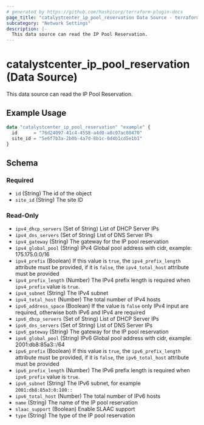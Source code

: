 ```yaml
---
# generated by https://github.com/hashicorp/terraform-plugin-docs
page_title: "catalystcenter_ip_pool_reservation Data Source - terraform-provider-catalystcenter"
subcategory: "Network Settings"
description: |-
  This data source can read the IP Pool Reservation.
---
```


# catalystcenter_ip_pool_reservation (Data Source)

This data source can read the IP Pool Reservation.

## Example Usage

```terraform
data "catalystcenter_ip_pool_reservation" "example" {
  id      = "76d24097-41c4-4558-a4d0-a8c07ac08470"
  site_id = "5e6f7b3a-2b0b-4a7d-8b1c-0d4b1cd5e1b1"
}
```

<!-- schema generated by tfplugindocs -->
## Schema

### Required

- `id` (String) The id of the object
- `site_id` (String) The site ID

### Read-Only

- `ipv4_dhcp_servers` (Set of String) List of DHCP Server IPs
- `ipv4_dns_servers` (Set of String) List of DNS Server IPs
- `ipv4_gateway` (String) The gateway for the IP pool reservation
- `ipv4_global_pool` (String) IPv4 Global pool address with cidr, example: 175.175.0.0/16
- `ipv4_prefix` (Boolean) If this value is `true`, the `ipv4_prefix_length` attribute must be provided, if it is `false`, the `ipv4_total_host` attribute must be provided
- `ipv4_prefix_length` (Number) The IPv4 prefix length is required when `ipv4_prefix` value is `true`.
- `ipv4_subnet` (String) The IPv4 subnet
- `ipv4_total_host` (Number) The total number of IPv4 hosts
- `ipv6_address_space` (Boolean) If the value is `false` only IPv4 input are required, otherwise both IPv6 and IPv4 are required
- `ipv6_dhcp_servers` (Set of String) List of DHCP Server IPs
- `ipv6_dns_servers` (Set of String) List of DNS Server IPs
- `ipv6_gateway` (String) The gateway for the IP pool reservation
- `ipv6_global_pool` (String) IPv6 Global pool address with cidr, example: 2001:db8:85a3::/64
- `ipv6_prefix` (Boolean) If this value is `true`, the `ipv6_prefix_length` attribute must be provided, if it is `false`, the `ipv6_total_host` attribute must be provided
- `ipv6_prefix_length` (Number) The IPv6 prefix length is required when `ipv6_prefix` value is `true`.
- `ipv6_subnet` (String) The IPv6 subnet, for example `2001:db8:85a3:0:100::`
- `ipv6_total_host` (Number) The total number of IPv6 hosts
- `name` (String) The name of the IP pool reservation
- `slaac_support` (Boolean) Enable SLAAC support
- `type` (String) The type of the IP pool reservation

